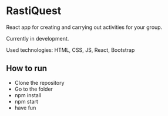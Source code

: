 # RastiQuest

React app for creating and carrying out activities for your group.

Currently in development.

Used technologies: HTML, CSS, JS, React, Bootstrap

## How to run

- Clone the repository
- Go to the folder
- npm install
- npm start
- have fun
